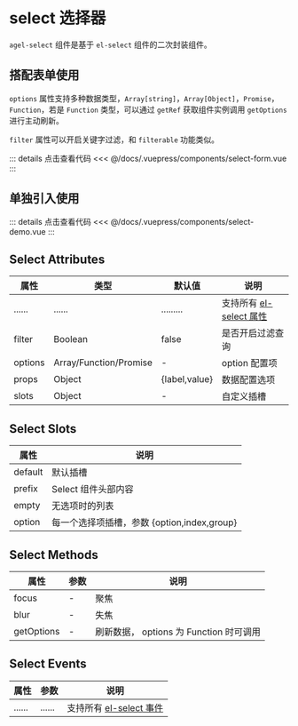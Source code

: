 # select 选择器

`agel-select` 组件是基于 `el-select` 组件的二次封装组件。

## 搭配表单使用

`options` 属性支持多种数据类型，`Array[string]`，`Array[Object]`，`Promise`，`Function`，若是 `Function` 类型，可以通过 `getRef` 获取组件实例调用 `getOptions` 进行主动刷新。

`filter` 属性可以开启关键字过滤，和 `filterable` 功能类似。

<ClientOnly><select-form/></ClientOnly>

::: details 点击查看代码
<<< @/docs/.vuepress/components/select-form.vue
:::

## 单独引入使用

<ClientOnly><select-demo/></ClientOnly>

::: details 点击查看代码
<<< @/docs/.vuepress/components/select-demo.vue
:::

## Select Attributes

| 属性        | 类型         | 默认值  | 说明                                 | 
| ----------- | ------------  | ------ | ------------------------------------ | 
| ......      | ......        | .........   | 支持所有 [el-select 属性](https://element.eleme.cn/#/zh-CN/component/select#select-attributes)      | 
| filter      | Boolean       | false       | 是否开启过滤查询                | 
| options     | Array/Function/Promise    |  -     | option 配置项         | 
| props       | Object        |  {label,value}     | 数据配置选项          |
| slots       | Object        | -                  | 自定义插槽    | 

## Select Slots

| 属性          |   说明                                   | 
| -----------    |   ------------------------------------  | 
| default        |  默认插槽           |
| prefix         |  Select 组件头部内容                        |
| empty          |  无选项时的列表                        | 
| option         |  每一个选择项插槽，参数 {option,index,group} |

## Select Methods

| 属性          | 参数           |  说明                                   | 
| -----------   | ------------  |  ------------------------------------  | 
| focus         | -             |  聚焦                        |
| blur          | -             |  失焦            | 
| getOptions    | -             |  刷新数据， options 为 Function 时可调用           |

## Select Events

| 属性          | 参数           |  说明                                   | 
| -----------   | ------------  |  ------------------------------------  | 
| ......        | ......        | 支持所有 [el-select 事件](https://element.eleme.cn/#/zh-CN/component/select#tree-events)      | 
